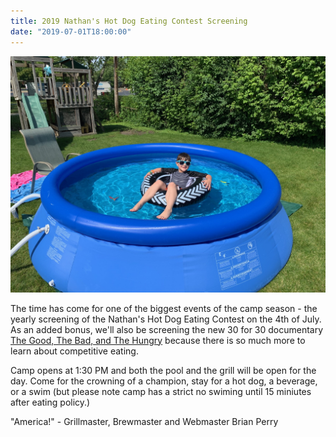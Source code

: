 ```yaml
---
title: 2019 Nathan's Hot Dog Eating Contest Screening
date: "2019-07-01T18:00:00"
---
```


![Colin in New Pool](./pool.jpg)

The time has come for one of the biggest events of the camp season - the yearly screening of the  Nathan's Hot Dog Eating Contest on the 4th of July. As an added bonus, we'll also be screening the new 30 for 30 documentary [The Good, The Bad, and The Hungry](https://www.espn.com/video/clip/_/id/26840122) because there is so much more to learn about competitive eating.

Camp opens at 1:30 PM and both the pool and the grill will be open for the day. Come for the crowning of a champion, stay for a hot dog, a beverage, or a swim (but please note camp has a strict no swiming until 15 miniutes after eating policy.)

"America!" - Grillmaster, Brewmaster and Webmaster Brian Perry